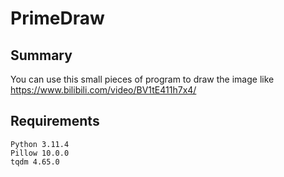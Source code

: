 # PrimeDraw
## Summary
You can use this small pieces of program to draw the image like https://www.bilibili.com/video/BV1tE411h7x4/
## Requirements
```
Python 3.11.4
Pillow 10.0.0
tqdm 4.65.0
```
